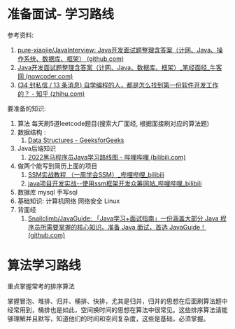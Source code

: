 # 准备面试- 学习路线

参考资料:

1. [pure-xiaojie/JavaInterview: Java开发面试题整理含答案（计网、Java、操作系统、数据库、框架） (github.com)](https://github.com/pure-xiaojie/JavaInterview)
2. [Java开发面试题整理含答案（计网、Java、数据库、框架）_笔经面经_牛客网 (nowcoder.com)](https://www.nowcoder.com/discuss/472041?channel=1009&source_id=home_feed)
3. [(34 封私信 / 13 条消息) 自学编程的人，都是怎么找到第一份软件开发工作的？ - 知乎 (zhihu.com)](https://www.zhihu.com/question/25034235/answer/793756187)

要准备的知识:

1. 算法 每天刷5道leetcode题目(搜索大厂面经, 根据面接刷对应的算法题)
2. 数据结构 :
   1.  [Data Structures - GeeksforGeeks](https://www.geeksforgeeks.org/data-structures/?ref=lbp)  
3. Java后端知识 
   1.  [2022黑马程序员Java学习路线图 - 哔哩哔哩 (bilibili.com)](https://www.bilibili.com/read/cv9965357/)
4. 做两个能写到简历上面的项目
   1.  [SSM实战教程 （一周学会SSM）_哔哩哔哩_bilibili](https://www.bilibili.com/video/av48726918/?p=1) 
   2. [java项目开发实战--使用ssm框架开发众筹网站_哔哩哔哩_bilibili](https://www.bilibili.com/video/av44673048/?p=1&vd_source=8bf6bbf3d9df5431d9ebf1765b3ef2cc)
5. 数据库 mysql 手写sql
6. 基础知识:  计算机网络 网络安全 Linux
7. 背面经
   1. [Snailclimb/JavaGuide: 「Java学习+面试指南」一份涵盖大部分 Java 程序员所需要掌握的核心知识。准备 Java 面试，首选 JavaGuide！ (github.com)](https://github.com/Snailclimb/JavaGuide)


# 算法学习路线

重点掌握常考的排序算法

掌握冒泡、堆排、归并、桶排、快排，尤其是归并，归并的思想在后面刷算法题中经常用到，桶排也是如此，空间换时间的思想在算法中很常见。这些排序算法请能够理解并且默写，知道他们的时间和空间复杂度，这些是基础，必须掌握。

